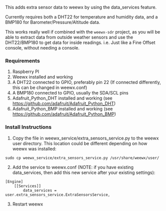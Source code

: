 This adds extra sensor data to weewx by using the data_services feature.

Currently requires both a DHT22 for temperature and humidity data, and a BMP180 for Barometer/Pressure/Altitude data.

This works really well if combined with the `weewx-sdr` project, as you will be able to extract data from outside weather sensors and use the DHT22/BMP180 to get data for inside readings. i.e. Just like a Fine Offset console, without needing a console.

### Requirements

1. Raspberry PI
1. Weewx installed and working
1. A DHT22 connected to GPIO, preferably pin 22 (If connected differently, this can be changed in weewx.conf)
1. A BMP180 connected to GPIO, usually the SDA/SCL pins
1. Adafruit_Python_DHT installed and working (see https://github.com/adafruit/Adafruit_Python_DHT)
1. Adafruit_Python_BMP installed and working (see https://github.com/adafruit/Adafruit_Python_BMP)

### Install Instructions

1.  Copy the file in weewx_service/extra_sensors_service.py to the weewx user directory. This location could be different depending on how weewx was installed:

```
sudo cp weewx_service/extra_sensors_service.py /usr/share/weewx/user/
```

2.  Add the service to weewx.conf (NOTE: if you have existing data_services, then add this new service after your existing settings):

```
[Engine]
    [[Services]]
        data_services = user.extra_sensors_service.ExtraSensorsService,
```

3.  Restart weewx
